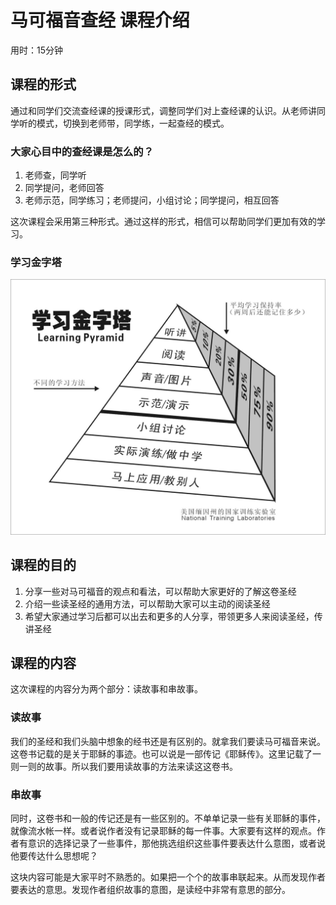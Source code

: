 # 马可福音查经 课程介绍

用时：15分钟

## 课程的形式

通过和同学们交流查经课的授课形式，调整同学们对上查经课的认识。从老师讲同学听的模式，切换到老师带，同学练，一起查经的模式。

### 大家心目中的查经课是怎么的？

1. 老师查，同学听
2. 同学提问，老师回答
3. 老师示范，同学练习；老师提问，小组讨论；同学提问，相互回答

这次课程会采用第三种形式。通过这样的形式，相信可以帮助同学们更加有效的学习。

### 学习金字塔

![学习金字塔图片](./附件/00学习金字塔.jpg)



## 课程的目的

1. 分享一些对马可福音的观点和看法，可以帮助大家更好的了解这卷圣经
2. 介绍一些读圣经的通用方法，可以帮助大家可以主动的阅读圣经
3. 希望大家通过学习后都可以出去和更多的人分享，带领更多人来阅读圣经，传讲圣经

## 课程的内容

这次课程的内容分为两个部分：读故事和串故事。

### 读故事

​	我们的圣经和我们头脑中想象的经书还是有区别的。就拿我们要读马可福音来说。这卷书记载的是关于耶稣的事迹。也可以说是一部传记《耶稣传》。这里记载了一则一则的故事。所以我们要用读故事的方法来读这这卷书。

### 串故事

​	同时，这卷书和一般的传记还是有一些区别的。不单单记录一些有关耶稣的事件，就像流水帐一样。或者说作者没有记录耶稣的每一件事。大家要有这样的观点。作者有意识的选择记录了一些事件，那他挑选组织这些事件要表达什么意图，或者说他要传达什么思想呢？

​	这块内容可能是大家平时不熟悉的。如果把一个个的故事串联起来。从而发现作者要表达的意思。发现作者组织故事的意图，是读经中非常有意思的部分。